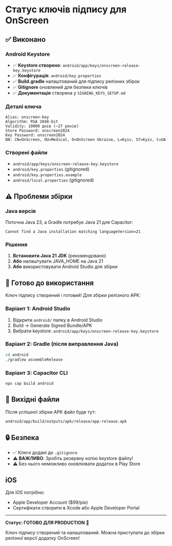 # Статус ключів підпису для OnScreen

## ✅ Виконано

### Android Keystore

- ✅ **Keystore створено**: `android/app/keys/onscreen-release-key.keystore`
- ✅ **Конфігурація**: `android/key.properties`
- ✅ **Build.gradle** налаштований для підпису релізних збірок
- ✅ **Gitignore** оновлений для безпеки ключів
- ✅ **Документація** створена у `SIGNING_KEYS_SETUP.md`

### Деталі ключа

```
Alias: onscreen-key
Algorithm: RSA 2048-bit
Validity: 10000 днів (~27 років)
Store Password: onscreen2024
Key Password: onscreen2024
DN: CN=OnScreen, OU=Medical, O=OnScreen Ukraine, L=Kyiv, ST=Kyiv, C=UA
```

### Створені файли

- `android/app/keys/onscreen-release-key.keystore`
- `android/key.properties` (gitignored)
- `android/key.properties.example`
- `android/local.properties` (gitignored)

## ⚠️ Проблеми збірки

### Java версія

Поточна Java 23, а Gradle потребує Java 21 для Capacitor:

```
Cannot find a Java installation matching languageVersion=21
```

### Рішення

1. **Встановити Java 21 JDK** (рекомендовано)
2. **Або** налаштувати JAVA_HOME на Java 21
3. **Або** використовувати Android Studio для збірки

## 🚀 Готово до використання

Ключ підпису створений і готовий! Для збірки релізного APK:

### Варіант 1: Android Studio

1. Відкрити `android/` папку в Android Studio
2. Build → Generate Signed Bundle/APK
3. Вибрати keystore: `android/app/keys/onscreen-release-key.keystore`

### Варіант 2: Gradle (після виправлення Java)

```bash
cd android
./gradlew assembleRelease
```

### Варіант 3: Capacitor CLI

```bash
npx cap build android
```

## 📁 Вихідні файли

Після успішної збірки APK файл буде тут:

```
android/app/build/outputs/apk/release/app-release.apk
```

## 🔒 Безпека

- ✅ Ключі додані до `.gitignore`
- ⚠️ **ВАЖЛИВО**: Зробіть резервну копію keystore файлу!
- ⚠️ Без нього неможливо оновлювати додаток в Play Store

## iOS

Для iOS потрібно:

- Apple Developer Account ($99/рік)
- Сертифікати створити в Xcode або Apple Developer Portal

---

**Статус: ГОТОВО ДЛЯ PRODUCTION** 🎉

Ключ підпису створений та налаштований. Можна приступати до збірки релізної версії додатку OnScreen!
